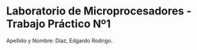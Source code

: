# Laboratorio de Microprocesadores - Trabajo Práctico Nº1

Apellido y Nombre: Díaz, Edgardo Rodrigo.